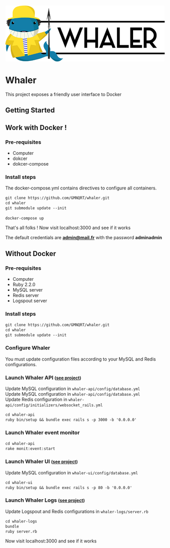 ![logo](brand.png)

# Whaler
This project exposes a friendly user interface to Docker

## Getting Started

## Work with Docker !

### Pre-requisites
* Computer
* dokcer
* dokcer-compose

### Install steps

The docker-compose.yml contains directives to configure all containers.
```
git clone https://github.com/GMNQRT/whaler.git
cd whaler
git submodule update --init

docker-compose up
```
That's all folks !
Now visit localhost:3000 and see if it works

The default credentials are <b>admin@mail.fr</b> with the password <b>adminadmin</b>

## Without Docker

### Pre-requisites
* Computer
* Ruby 2.2.0
* MySQL server
* Redis server
* Logspout server

### Install steps
```
git clone https://github.com/GMNQRT/whaler.git
cd whaler
git submodule update --init
```

### Configure Whaler
You must update configuration files according to your MySQL and Redis configurations.

### Launch Whaler API <small>([see project](https://github.com/GMNQRT/whaler-api.git))</small>
Update MySQL configuration in `whaler-api/config/database.yml`  
Update MySQL configuration in `whaler-api/config/database.yml`  
Update Redis configuration in `whaler-api/config/initializers/websocket_rails.yml`

```
cd whaler-api
ruby bin/setup && bundle exec rails s -p 3000 -b '0.0.0.0'
```

### Launch Whaler event monitor
```
cd whaler-api
rake monit:event:start
```

### Launch Whaler UI <small>([see project](https://github.com/GMNQRT/whaler-ui.git))</small>
Update MySQL configuration in `whaler-ui/config/database.yml`

```
cd whaler-ui
ruby bin/setup && bundle exec rails s -p 80 -b '0.0.0.0'
```

### Launch Whaler Logs <small>([see project](https://github.com/GMNQRT/whaler-logs.git))</small>
Update Logspout and Redis configurations in `whaler-logs/server.rb`

```
cd whaler-logs
bundle
ruby server.rb
```

Now visit localhost:3000 and see if it works
